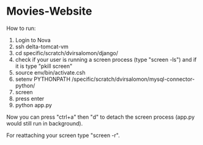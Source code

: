 # Movies-Website

How to run:
1. Login to Nova
2. ssh delta-tomcat-vm
3. cd specific/scratch/dvirsalomon/django/
4. check if your user is running a screen process (type "screen -ls") and if it is type "pkill screen"
5. source env/bin/activate.csh
6. setenv PYTHONPATH /specific/scratch/dvirsalomon/mysql-connector-python/
7. screen
8. press enter
9. python app.py

Now you can press "ctrl+a" then "d" to detach the screen process (app.py would still run in background).

For reattaching your screen type "screen -r".
